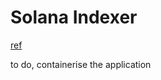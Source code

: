 # Solana Indexer

[ref](https://github.com/Luganodes/Solana-Indexer/tree/main)

to do, containerise the application
